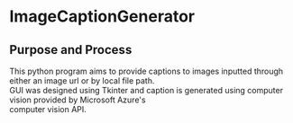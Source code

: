 # ImageCaptionGenerator

## Purpose and Process
This python program aims to provide captions to images inputted through either an image url or by local file path. <br/>
GUI was designed using Tkinter and caption is generated using computer vision provided by Microsoft Azure's <br/>
computer vision API.
